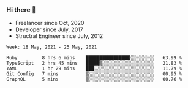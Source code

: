 ### Hi there 👋

- Freelancer since Oct, 2020
- Developer since July, 2017
- Structral Engineer since July, 2012

<!--START_SECTION:waka-->
```text
Week: 18 May, 2021 - 25 May, 2021

Ruby         8 hrs 6 mins    ████████████████░░░░░░░░░   63.99 % 
TypeScript   2 hrs 45 mins   █████▒░░░░░░░░░░░░░░░░░░░   21.83 % 
YAML         1 hr 29 mins    ███░░░░░░░░░░░░░░░░░░░░░░   11.79 % 
Git Config   7 mins          ▒░░░░░░░░░░░░░░░░░░░░░░░░   00.95 % 
GraphQL      5 mins          ▒░░░░░░░░░░░░░░░░░░░░░░░░   00.76 % 
```
<!--END_SECTION:waka-->
